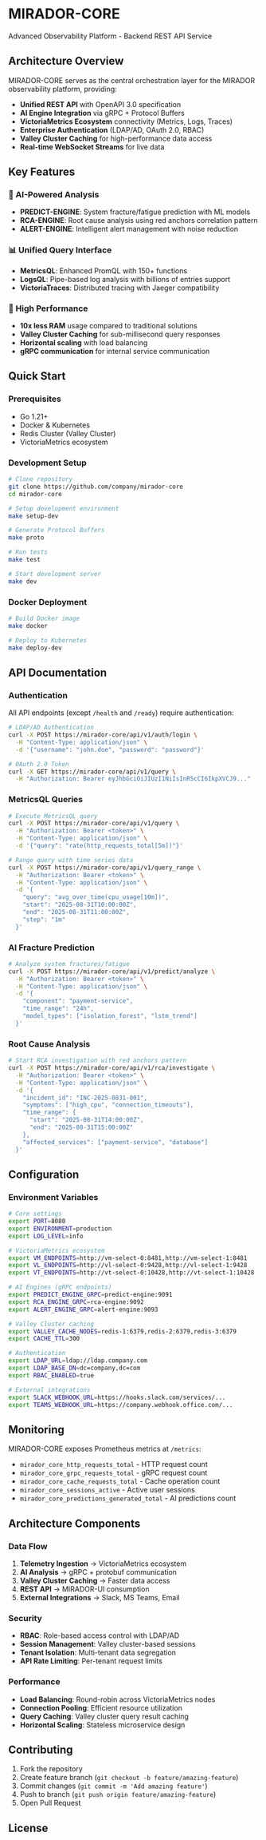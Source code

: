 # MIRADOR-CORE

Advanced Observability Platform - Backend REST API Service

## Architecture Overview

MIRADOR-CORE serves as the central orchestration layer for the MIRADOR observability platform, providing:

- **Unified REST API** with OpenAPI 3.0 specification
- **AI Engine Integration** via gRPC + Protocol Buffers
- **VictoriaMetrics Ecosystem** connectivity (Metrics, Logs, Traces)
- **Enterprise Authentication** (LDAP/AD, OAuth 2.0, RBAC)
- **Valley Cluster Caching** for high-performance data access
- **Real-time WebSocket Streams** for live data

## Key Features

### 🧠 AI-Powered Analysis
- **PREDICT-ENGINE**: System fracture/fatigue prediction with ML models
- **RCA-ENGINE**: Root cause analysis using red anchors correlation pattern
- **ALERT-ENGINE**: Intelligent alert management with noise reduction

### 📊 Unified Query Interface
- **MetricsQL**: Enhanced PromQL with 150+ functions
- **LogsQL**: Pipe-based log analysis with billions of entries support
- **VictoriaTraces**: Distributed tracing with Jaeger compatibility

### 🚀 High Performance
- **10x less RAM** usage compared to traditional solutions
- **Valley Cluster Caching** for sub-millisecond query responses
- **Horizontal scaling** with load balancing
- **gRPC communication** for internal service communication

## Quick Start

### Prerequisites
- Go 1.21+
- Docker & Kubernetes
- Redis Cluster (Valley Cluster)
- VictoriaMetrics ecosystem

### Development Setup
```bash
# Clone repository
git clone https://github.com/company/mirador-core
cd mirador-core

# Setup development environment
make setup-dev

# Generate Protocol Buffers
make proto

# Run tests
make test

# Start development server
make dev
```

### Docker Deployment
```bash
# Build Docker image
make docker

# Deploy to Kubernetes
make deploy-dev
```

## API Documentation

### Authentication
All API endpoints (except `/health` and `/ready`) require authentication:

```bash
# LDAP/AD Authentication
curl -X POST https://mirador-core/api/v1/auth/login \
  -H "Content-Type: application/json" \
  -d '{"username": "john.doe", "password": "password"}'

# OAuth 2.0 Token
curl -X GET https://mirador-core/api/v1/query \
  -H "Authorization: Bearer eyJhbGciOiJIUzI1NiIsInR5cCI6IkpXVCJ9..."
```

### MetricsQL Queries
```bash
# Execute MetricsQL query
curl -X POST https://mirador-core/api/v1/query \
  -H "Authorization: Bearer <token>" \
  -H "Content-Type: application/json" \
  -d '{"query": "rate(http_requests_total[5m])"}'

# Range query with time series data
curl -X POST https://mirador-core/api/v1/query_range \
  -H "Authorization: Bearer <token>" \
  -H "Content-Type: application/json" \
  -d '{
    "query": "avg_over_time(cpu_usage[10m])",
    "start": "2025-08-31T10:00:00Z",
    "end": "2025-08-31T11:00:00Z",
    "step": "1m"
  }'
```

### AI Fracture Prediction
```bash
# Analyze system fractures/fatigue
curl -X POST https://mirador-core/api/v1/predict/analyze \
  -H "Authorization: Bearer <token>" \
  -H "Content-Type: application/json" \
  -d '{
    "component": "payment-service",
    "time_range": "24h",
    "model_types": ["isolation_forest", "lstm_trend"]
  }'
```

### Root Cause Analysis
```bash
# Start RCA investigation with red anchors pattern
curl -X POST https://mirador-core/api/v1/rca/investigate \
  -H "Authorization: Bearer <token>" \
  -H "Content-Type: application/json" \
  -d '{
    "incident_id": "INC-2025-0831-001",
    "symptoms": ["high_cpu", "connection_timeouts"],
    "time_range": {
      "start": "2025-08-31T14:00:00Z",
      "end": "2025-08-31T15:00:00Z"
    },
    "affected_services": ["payment-service", "database"]
  }'
```

## Configuration

### Environment Variables
```bash
# Core settings
export PORT=8080
export ENVIRONMENT=production
export LOG_LEVEL=info

# VictoriaMetrics ecosystem
export VM_ENDPOINTS=http://vm-select-0:8481,http://vm-select-1:8481
export VL_ENDPOINTS=http://vl-select-0:9428,http://vl-select-1:9428
export VT_ENDPOINTS=http://vt-select-0:10428,http://vt-select-1:10428

# AI Engines (gRPC endpoints)
export PREDICT_ENGINE_GRPC=predict-engine:9091
export RCA_ENGINE_GRPC=rca-engine:9092
export ALERT_ENGINE_GRPC=alert-engine:9093

# Valley Cluster caching
export VALLEY_CACHE_NODES=redis-1:6379,redis-2:6379,redis-3:6379
export CACHE_TTL=300

# Authentication
export LDAP_URL=ldap://ldap.company.com
export LDAP_BASE_DN=dc=company,dc=com
export RBAC_ENABLED=true

# External integrations
export SLACK_WEBHOOK_URL=https://hooks.slack.com/services/...
export TEAMS_WEBHOOK_URL=https://company.webhook.office.com/...
```

## Monitoring

MIRADOR-CORE exposes Prometheus metrics at `/metrics`:

- `mirador_core_http_requests_total` - HTTP request count
- `mirador_core_grpc_requests_total` - gRPC request count  
- `mirador_core_cache_requests_total` - Cache operation count
- `mirador_core_sessions_active` - Active user sessions
- `mirador_core_predictions_generated_total` - AI predictions count

## Architecture Components

### Data Flow
1. **Telemetry Ingestion** → VictoriaMetrics ecosystem
2. **AI Analysis** → gRPC + protobuf communication
3. **Valley Cluster Caching** → Faster data access
4. **REST API** → MIRADOR-UI consumption
5. **External Integrations** → Slack, MS Teams, Email

### Security
- **RBAC**: Role-based access control with LDAP/AD
- **Session Management**: Valley cluster-based sessions
- **Tenant Isolation**: Multi-tenant data segregation
- **API Rate Limiting**: Per-tenant request limits

### Performance
- **Load Balancing**: Round-robin across VictoriaMetrics nodes
- **Connection Pooling**: Efficient resource utilization  
- **Query Caching**: Valley cluster query result caching
- **Horizontal Scaling**: Stateless microservice design

## Contributing

1. Fork the repository
2. Create feature branch (`git checkout -b feature/amazing-feature`)
3. Commit changes (`git commit -m 'Add amazing feature'`)
4. Push to branch (`git push origin feature/amazing-feature`)
5. Open Pull Request

## License
